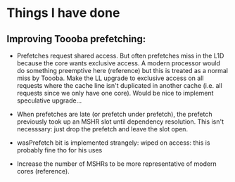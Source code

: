 # Things I have done

## Improving Toooba prefetching:

- Prefetches request shared access. But often prefetches miss in the L1D because the core wants exclusive access. A modern processor would do something preemptive here (reference) but this is treated as a normal miss by Toooba. Make the LL upgrade to exclusive access on all requests where the cache line isn't duplicated in another cache (i.e. all requests since we only have one core). Would be nice to implement speculative upgrade...

- When prefetches are late (or prefetch under prefetch), the prefetch previously took up an MSHR slot until dependency resolution. This isn't necesssary: just drop the prefetch and leave the slot open.

- wasPrefetch bit is implemented strangely: wiped on access: this is probably fine tho for his uses

- Increase the number of MSHRs to be more representative of modern cores (reference).